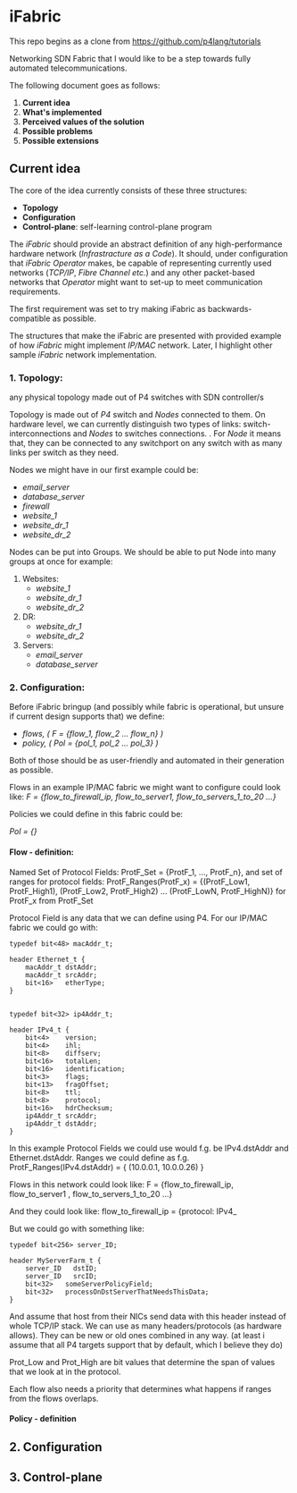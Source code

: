 # iFabric

This repo begins as a clone from https://github.com/p4lang/tutorials

Networking SDN Fabric that I would like to be a step towards fully automated telecommunications. 

The following document goes as follows:
  1. **Current idea**
  2. **What's implemented**
  3. **Perceived values of the solution**
  4. **Possible problems**
  5. **Possible extensions**

## Current idea
The core of the idea currently consists of these three structures:
- **Topology**
- **Configuration**
- **Control-plane**: self-learning control-plane program
  
The *iFabric* should provide an abstract definition of any high-performance hardware network (*Infrastracture as a Code*). It should, under configuration that *iFabric Operator* makes, be capable of representing currently used networks (*TCP/IP*, *Fibre Channel etc.*) and any other packet-based networks that *Operator* might want to set-up to meet communication requirements.

The first requirement was set to try making iFabric as backwards-compatible as possible.

The structures that make the iFabric are presented with provided example of how *iFabric* might implement *IP/MAC* network. Later, I highlight other sample *iFabric* network implementation.

### 1. Topology:

any physical topology made out of  P4 switches with SDN controller/s

Topology is made out of *P4* switch and *Nodes* connected to them. On hardware level, we can currently distinguish two types of links: switch-interconnections and *Nodes* to switches connections. . For *Node* it means that, they can be connected to any switchport on any switch with as many links per switch as they need. 

Nodes we might have in our first example could be:
- *email_server*
- *database_server*
- *firewall*
- *website_1*
- *website_dr_1*
- *website_dr_2*
  
Nodes can be put into Groups. We should be able to put Node into many groups at once for example:
1. Websites:
    - *website_1*
    - *website_dr_1*
    - *website_dr_2*
2. DR:
    - *website_dr_1*
    - *website_dr_2*
3. Servers:
    - *email_server*
    - *database_server*

### 2. Configuration:

Before iFabric bringup (and possibly while fabric is operational, but unsure if current design supports that) we define:
  - _flows, ( F = {flow_1, flow_2 ... flow_n} )_
  - _policy, ( Pol = {pol_1, pol_2 ... pol_3} )_

Both of those should be as user-friendly and automated in their generation as possible.

Flows in an example IP/MAC fabric we might want to configure could look like:
_F = {flow_to_firewall_ip, flow_to_server1, flow_to_servers_1_to_20 ...}_

Policies we could define in this fabric could be:

_Pol = {}_

#### Flow - definition:
Named Set of Protocol Fields: ProtF_Set = {ProtF_1, ..., ProtF_n}, and set of ranges for protocol fields: ProtF_Ranges(ProtF_x) = {(ProtF_Low1, ProtF_High1), (ProtF_Low2, ProtF_High2) ... (ProtF_LowN, ProtF_HighN)} for ProtF_x from ProtF_Set



Protocol Field is any data that we can define using P4. For our IP/MAC fabric we could go with:
```
typedef bit<48> macAddr_t;

header Ethernet_t {
    macAddr_t dstAddr;
    macAddr_t srcAddr;
    bit<16>   etherType;
}


typedef bit<32> ip4Addr_t;

header IPv4_t {
    bit<4>    version;
    bit<4>    ihl;
    bit<8>    diffserv;
    bit<16>   totalLen;
    bit<16>   identification;
    bit<3>    flags;
    bit<13>   fragOffset;
    bit<8>    ttl;
    bit<8>    protocol;
    bit<16>   hdrChecksum;
    ip4Addr_t srcAddr;
    ip4Addr_t dstAddr;
}
```
In this example Protocol Fields we could use would f.g. be IPv4.dstAddr and Ethernet.dstAddr.
Ranges we could define as f.g. ProtF_Ranges(IPv4.dstAddr) = { (10.0.0.1, 10.0.0.26) }

Flows in this network could look like:
F = {flow_to_firewall_ip, flow_to_server1 , flow_to_servers_1_to_20 ...}

And they could look like:
flow_to_firewall_ip = {protocol: IPv4_
  
But we could go with something like:
```
typedef bit<256> server_ID;

header MyServerFarm_t {
    server_ID   dstID;
    server_ID   srcID;
    bit<32>   someServerPolicyField;
    bit<32>   processOnDstServerThatNeedsThisData;
}

```

And assume that host from their NICs send data with this header instead of whole TCP/IP stack. We can use as many headers/protocols (as hardware allows). They can be new or old ones combined in any way. (at least i assume that all P4 targets support that by default, which I believe they do)


Prot_Low and Prot_High are bit values that determine the span of values that we look at in the protocol.

Each flow also needs a priority that determines what happens if ranges from the flows overlaps.



#### Policy - definition

## 2. Configuration

## 3. Control-plane



